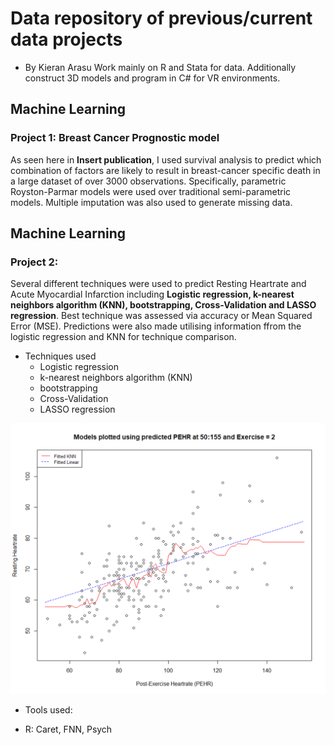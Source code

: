 # Data repository of previous/current data projects
- By Kieran Arasu
Work mainly on R and Stata for data.
Additionally construct 3D models and program in C# for VR environments.


## Machine Learning
### Project 1: Breast Cancer Prognostic model
As seen here in **Insert publication**, I used survival analysis to predict which combination of factors are likely to result in breast-cancer specific death in a large dataset of over 3000 observations. Specifically, parametric Royston-Parmar models were used over
traditional semi-parametric models. Multiple imputation was also used to generate missing data.



## Machine Learning
### Project 2: 
Several different techniques were used to predict Resting Heartrate and Acute Myocardial Infarction including **Logistic regression, k-nearest neighbors algorithm (KNN), bootstrapping, Cross-Validation and LASSO 
regression**. Best technique was assessed via accuracy or Mean Squared Error (MSE). Predictions were also made utilising information ffrom the logistic regression and KNN for technique comparison.

* Techniques used
  - Logistic regression
  - k-nearest neighbors algorithm (KNN)
  - bootstrapping
  - Cross-Validation
  - LASSO regression
  

![](./images/GraphML.png)

* Tools used:
 - R: Caret, FNN, Psych
<!---
KieranArasu/KieranArasu is a ✨ special ✨ repository because its `README.md` (this file) appears on your GitHub profile.
You can click the Preview link to take a look at your changes.
--->
